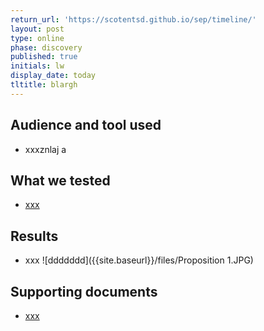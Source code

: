 ```yaml
---
return_url: 'https://scotentsd.github.io/sep/timeline/'
layout: post
type: online
phase: discovery
published: true
initials: lw
display_date: today
tltitle: blargh
---
```

## Audience and tool used
- xxxznlaj a

## What we tested
- [xxx](https://news.bbc.co.uk) 

## Results
- xxx
![ddddddd]({{site.baseurl}}/files/Proposition 1.JPG)

## Supporting documents
- [xxx](/sep/files/file.pdf)

